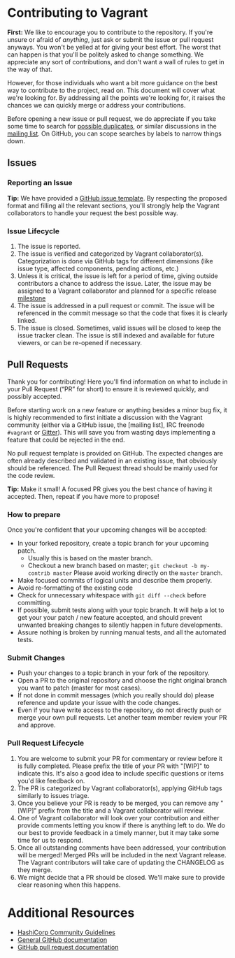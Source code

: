 # Contributing to Vagrant

**First:** We like to encourage you to contribute to the repository. If you're unsure or afraid of _anything_, just ask or submit the issue or pull request anyways. You won't be yelled at for giving your best effort. The worst that can happen is that you'll be politely asked to change something. We appreciate any sort of contributions, and don't want a wall of rules to get in the way of that.

However, for those individuals who want a bit more guidance on the best way to contribute to the project, read on. This document will cover what we're looking for. By addressing all the points we're looking for, it raises the chances we can quickly merge or address your contributions.

Before opening a new issue or pull request, we do appreciate if you take some time to search for [possible duplicates](https://github.com/hashicorp/vagrant/issues?q=sort%3Aupdated-desc), or similar discussions in the [mailing list](https://groups.google.com/forum/#!forum/vagrant-up). On GitHub, you can scope searches by labels to narrow things down.

## Issues

### Reporting an Issue

**Tip:** We have provided a [GitHub issue template](https://github.com/hashicorp/vagrant/blob/master/.github/ISSUE_TEMPLATE.md). By respecting the proposed format and filling all the relevant sections, you'll strongly help the Vagrant collaborators to handle your request the best possible way.

### Issue Lifecycle

1. The issue is reported.
2. The issue is verified and categorized by Vagrant collaborator(s). Categorization is done via GitHub tags for different dimensions (like issue type, affected components, pending actions, etc.)
3. Unless it is critical, the issue is left for a period of time, giving outside contributors a chance to address the issue. Later, the issue may be assigned to a Vagrant collaborator and planned for a specific release [milestone](https://github.com/hashicorp/vagrant/milestones)
4. The issue is addressed in a pull request or commit. The issue will be referenced in the commit message so that the code that fixes it is clearly linked.
5. The issue is closed. Sometimes, valid issues will be closed to keep the issue tracker clean. The issue is still indexed and available for future viewers, or can be re-opened if necessary.

## Pull Requests

Thank you for contributing! Here you'll find information on what to include in your Pull Request (“PR” for short) to ensure it is reviewed quickly, and possibly accepted.

Before starting work on a new feature or anything besides a minor bug fix, it is highly recommended to first initiate a discussion with the Vagrant community (either via a GitHub issue, the [mailing list], IRC freenode `#vagrant` or [Gitter](https://gitter.im/mitchellh/vagrant)). This will save you from wasting days implementing a feature that could be rejected in the end.

No pull request template is provided on GitHub. The expected changes are often already described and validated in an existing issue, that obviously should be referenced. The Pull Request thread should be mainly used for the code review.

**Tip:** Make it small! A focused PR gives you the best chance of having it accepted. Then, repeat if you have more to propose!

### How to prepare

Once you're confident that your upcoming changes will be accepted:

* In your forked repository, create a topic branch for your upcoming patch.
  * Usually this is based on the master branch.
  * Checkout a new branch based on master; `git checkout -b my-contrib master`
    Please avoid working directly on the `master` branch.
* Make focused commits of logical units and describe them properly.
* Avoid re-formatting of the existing code
* Check for unnecessary whitespace with `git diff --check` before committing.
* If possible, submit tests along with your topic branch. It will help a lot to get your your patch / new feature accepted, and should prevent unwanted breaking changes to silently happen in future developments.
* Assure nothing is broken by running manual tests, and all the automated tests.

### Submit Changes

* Push your changes to a topic branch in your fork of the repository.
* Open a PR to the original repository and choose the right original branch you want to patch (master for most cases).
* If not done in commit messages (which you really should do) please reference and update your issue with the code changes.
* Even if you have write access to the repository, do not directly push or merge your own pull requests. Let another team member review your PR and approve.

### Pull Request Lifecycle

1. You are welcome to submit your PR for commentary or review before it is fully completed. Please prefix the title of your PR with "[WIP]" to indicate this. It's also a good idea to include specific questions or items you'd like feedback on.
2. The PR is categorized by Vagrant collaborator(s), applying GitHub tags similarly to issues triage.
3. Once you believe your PR is ready to be merged, you can remove any
  "[WIP]" prefix from the title and a Vagrant collaborator will review.
4. One of Vagrant collaborator will look over your contribution and either provide comments letting you know if there is anything left to do. We do our best to provide feedback in a timely manner, but it may take some time for us to respond.
5. Once all outstanding comments have been addressed, your contribution will be merged! Merged PRs will be included in the next Vagrant release. The Vagrant contributors will take care of updating the CHANGELOG as they merge.
6. We might decide that a PR should be closed. We'll make sure to provide clear reasoning when this happens.

# Additional Resources

* [HashiCorp Community Guidelines](https://www.hashicorp.com/community-guidelines)
* [General GitHub documentation](https://help.github.com/)
* [GitHub pull request documentation](https://help.github.com/send-pull-requests/)

